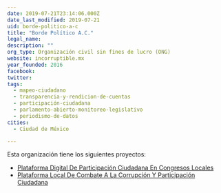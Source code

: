 ```yaml
---
date: 2019-07-21T23:14:06.000Z
date_last_modified: 2019-07-21
uid: borde-politico-a-c
title: "Borde Político A.C."
legal_name: 
description: ""
org_type: Organización civil sin fines de lucro (ONG)
website: incorruptible.mx
year_founded: 2016
facebook: 
twitter: 
tags:
  - mapeo-ciudadano
  - transparencia-y-rendicion-de-cuentas
  - participación-ciudadana
  - parlamento-abierto-monitoreo-legislativo
  - periodismo-de-datos
cities: 
  - Ciudad de México

---
```


Esta organización tiene los siguientes proyectos:

- [Plataforma Digital De Participación Ciudadana En Congresos Locales](/i/plataforma-digital-de-participacion-ciudadana-en-congresos-locales.html)
- [Plataforma Local De Combate A La Corrupción Y Participación Ciudadana](/i/plataforma-local-de-combate-a-la-corrupcion-y-participacion-ciudadana.html)
